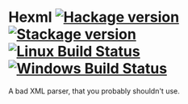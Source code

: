 # Hexml [![Hackage version](https://img.shields.io/hackage/v/hexml.svg?label=Hackage)](https://hackage.haskell.org/package/hexml) [![Stackage version](https://www.stackage.org/package/hexml/badge/lts?label=Stackage)](https://www.stackage.org/package/hexml) [![Linux Build Status](https://img.shields.io/travis/ndmitchell/hexml.svg?label=Linux%20build)](https://travis-ci.org/ndmitchell/hexml) [![Windows Build Status](https://img.shields.io/appveyor/ci/ndmitchell/hexml.svg?label=Windows%20build)](https://ci.appveyor.com/project/ndmitchell/hexml)

A bad XML parser, that you probably shouldn't use.

